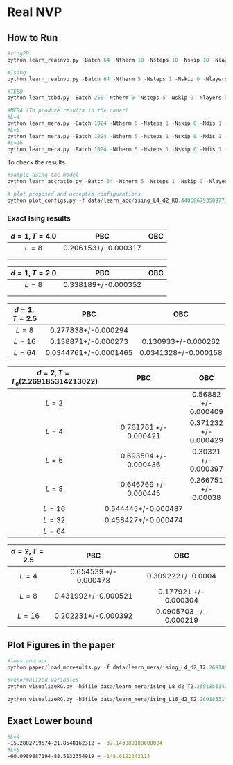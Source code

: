 

# Real NVP 

## How to Run 

```python
#ring2D
python learn_realnvp.py -Batch 64 -Ntherm 10 -Nsteps 10 -Nskip 10 -Nlayers 4 -Hs 10 -Ht 10 -target ring2d -epsilon 1.0 -alpha 0.0 -beta 1.0 -delta 1.0 -omega 1.0 -Nepoch 5000 

#Ising
python learn_realnvp.py -Batch 64 -Ntherm 5 -Nsteps 1 -Nskip 0 -Nlayers 10 -Hs 4 -Ht 4 -target ising -T 2.5 -L 8 -d 2 -epsilon 1.0 -beta 1.0  -delta 1.0 -omega 0.0  -Nepoch 5000 -lr 0.001 -exact 0.177921 -train_model 

#TEBD
python learn_tebd.py -Batch 256 -Ntherm 0 -Nsteps 5 -Nskip 0 -Nlayers 8 -Hs 64 -Ht 64 -target ising -T 2.269 -L 4 -d 2 -epsilon 0.0 -beta 1.0  -delta 1.0 -omega 0.5  -Nepoch 500 -lr 0.001 -exact 0.761761 -train_model 

#MERA (To produce results in the paper)
#L=4
python learn_mera.py -Batch 1024 -Ntherm 5 -Nsteps 1 -Nskip 0 -Ndis 1 -Nlayers 8 -Hs 64 -Ht 64 -target ising -T 2.269185314213022 -L 4 -d 2 -epsilon 0.0 -beta 1.0  -delta 1.0 -omega 0.5  -Nepoch 5000 -lr 0.001 -exact 0.761761 -train_model 
#L=8 
python learn_mera.py -Batch 1024 -Ntherm 5 -Nsteps 1 -Nskip 0 -Ndis 1 -Nlayers 8 -Hs 64 -Ht 64 -target ising -T 2.269185314213022 -L 8 -d 2 -epsilon 0.0 -beta 1.0  -delta 1.0 -omega 0.5 -Nepoch 5000 -lr 0.001 -exact 0.646769  -train_model 
#L=16
python learn_mera.py -Batch 1024 -Ntherm 5 -Nsteps 1 -Nskip 0 -Ndis 1 -Nlayers 8 -Hs 64 -Ht 64 -target ising -T 2.269185314213022 -L 16 -d 2 -epsilon 0.0 -beta 1.0  -delta 1.0 -omega 0.5  -Nepoch 5000 -lr 0.001 -exact 0.544445 -train_model 
```

To check the results 

```python
#sample using the model
python learn_accratio.py -Batch 64 -Ntherm 5 -Nsteps 1 -Nskip 0 -Nlayers 10 -Hs 4 -Ht 4 -target ising -K 0.44068679350977147 -L 4 -d 2 -epsilon 1.0 -beta 1.0  -delta 1.0 -omega 0.0  -Nepoch 5000 -lr 0.01 -exact 0.371232 -modelname data/learn_acc/ising_L4_d2_K0.44068679350977147_Nl10_Hs4_Ht4_epsilon1.0_beta1.0_delta1.0_omega0.0_Batchsize64_Ntherm5_Nsteps1_Nskips0_lr0.01/epoch230

# plot proposed and accepted configurations
python plot_configs.py -f data/learn_acc/ising_L4_d2_K0.44068679350977147_Nl10_Hs4_Ht4_epsilon1.0_beta1.0_delta1.0_omega0.0_Batchsize64_Ntherm5_Nsteps1_Nskips0_lr0.01_mc.h5 

```

### Exact Ising results 



| $d=1,T=4.0$ |         PBC         | OBC  |
| :---------: | :-----------------: | :--: |
|    $L=8$    | 0.206153+/-0.000317 |      |
|             |                     |      |
|             |                     |      |



| $d=1,T=2.0$ |         PBC         | OBC  |
| :---------: | :-----------------: | :--: |
|    $L=8$    | 0.338189+/-0.000352 |      |
|             |                     |      |
|             |                     |      |



| $d=1,T=2.5$ |          PBC          |         OBC          |
| :---------: | :-------------------: | :------------------: |
|    $L=8$    |  0.277838+/-0.000294  |                      |
|   $L=16$    |  0.138871+/-0.000273  | 0.130933+/-0.000262  |
|   $L=64$    | 0.0344761+/-0.0001465 | 0.0341328+/-0.000158 |



| $d=2,T= T_c(2.269185314213022)$ |          PBC          |          OBC          |
| :-----------------------------: | :-------------------: | :-------------------: |
|              $L=2$              |                       | 0.56882 +/- 0.000409  |
|              $L=4$              | 0.761761 +/- 0.000421 | 0.371232 +/- 0.000429 |
|              $L=6$              | 0.693504 +/- 0.000436 | 0.30321 +/- 0.000397  |
|              $L=8$              | 0.646769 +/- 0.000445 | 0.266751 +/- 0.00038  |
|             $L=16$              |  0.544445+/-0.000487  |                       |
|             $L=32$              |  0.458427+/-0.000474  |                       |
|             $L=64$              |                       |                       |

| $d=2,T=2.5$ |          PBC          |          OBC           |
| :---------: | :-------------------: | :--------------------: |
|    $L=4$    | 0.654539 +/- 0.000478 |   0.309222+/-0.0004    |
|    $L=8$    |  0.431992+/-0.000521  | 0.177921 +/- 0.000304  |
|   $L=16$    |  0.202231+/-0.000392  | 0.0905703 +/- 0.000219 |

## Plot Figures in the paper

```python
#loss and acc
python paper/load_mcresults.py -f data/learn_mera/ising_L4_d2_T2.269185314213022_Nl8_Nd1_Hs64_Ht64_epsilon0.0_beta1.0_delta1.0_omega0.5_Batchsize1024_Ntherm10_Nsteps1_Nskips0_lr0.001_mc.h5 -s

#renormalized variables
python visualizeRG.py -h5file data/learn_mera/ising_L8_d2_T2.269185314213022_Nl8_Nd1_Hs64_Ht64_epsilon0.0_beta1.0_delta1.0_omega0.5_Batchsize1024_Ntherm5_Nsteps1_Nskips0_lr0.001_settings.h5 -modelname data/learn_mera/ising_L8_d2_T2.269185314213022_Nl8_Nd1_Hs64_Ht64_epsilon0.0_beta1.0_delta1.0_omega0.5_Batchsize1024_Ntherm5_Nsteps1_Nskips0_lr0.001/epoch1490 -s
        
python visualizeRG.py -h5file data/learn_mera/ising_L16_d2_T2.269185314213022_Nl8_Nd1_Hs64_Ht64_epsilon0.0_beta1.0_delta1.0_omega0.5_Batchsize1024_Ntherm5_Nsteps1_Nskips0_lr0.001_settings.h5 -modelname data/learn_mera/ising_L16_d2_T2.269185314213022_Nl8_Nd1_Hs64_Ht64_epsilon0.0_beta1.0_delta1.0_omega0.5_Batchsize1024_Ntherm5_Nsteps1_Nskips0_lr0.001/epoch380 -s 
```

## Exact Lower bound 

```bash
#L=4
-15.2882719574-21.8548162312 = -37.143088188600004
#L=8
-60.0989887194-88.5132354919 = -148.6122242113
```






